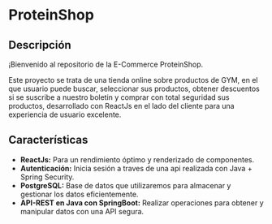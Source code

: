 # ProteinShop

## Descripción
¡Bienvenido al repositorio de la E-Commerce ProteinShop.

Este proyecto se trata de una tienda online sobre productos de GYM, en el que usuario puede buscar, seleccionar sus productos, obtener descuentos si se suscribe a nuestro boletin y comprar con total seguridad sus productos, desarrollado con ReactJs en el lado del cliente para una experiencia de usuario excelente.



## Características

- **ReactJs:** Para un rendimiento óptimo y renderizado de componentes.
- **Autenticación:** Inicia sesión a traves de una api realizada con Java + Spring Security.
- **PostgreSQL:** Base de datos que utilizaremos para almacenar y gestionar los datos eficientemente.
- **API-REST en Java con SpringBoot:** Realizar operaciones para obtener y manipular datos con una API segura.
